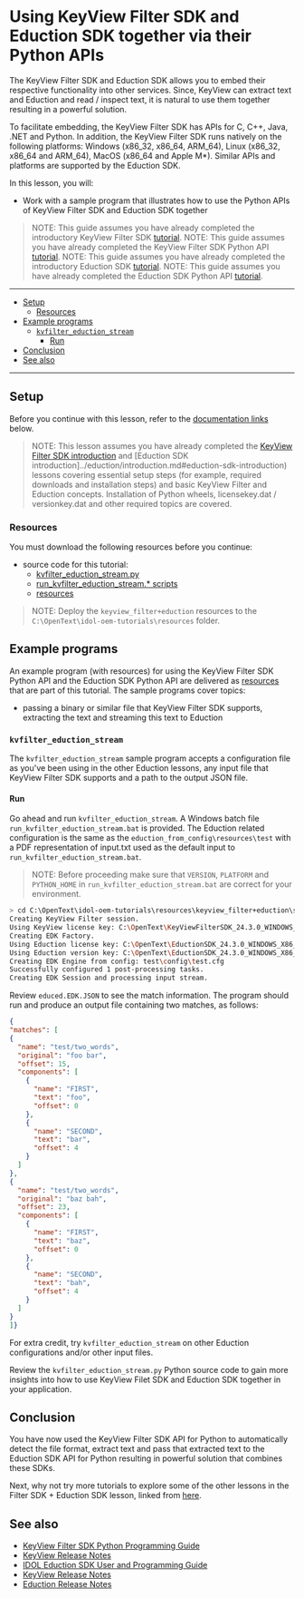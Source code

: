# Using KeyView Filter SDK and Eduction SDK together via their Python APIs

The KeyView Filter SDK and Eduction SDK allows you to embed their respective functionality into other services.  Since, KeyView can extract text and Eduction and read / inspect text, it is natural to use them together resulting in a powerful solution.

To facilitate embedding, the KeyView Filter SDK has APIs for C, C++, Java, .NET and Python.  In addition, the KeyView Filter SDK runs natively on the following platforms: Windows (x86_32, x86_64, ARM_64), Linux (x86_32, x86_64 and ARM_64), MacOS (x86_64 and Apple M*).  Similar APIs and platforms are supported by the Eduction SDK.

In this lesson, you will:

- Work with a sample program that illustrates how to use the Python APIs of KeyView Filter SDK and Eduction SDK together

> NOTE: This guide assumes you have already completed the introductory KeyView Filter SDK [tutorial](../keyview_filter/introduction.md#keyview-filter-sdk-introduction).
> NOTE: This guide assumes you have already completed the KeyView Filter SDK Python API [tutorial](../keyview_filter/programming_python.md#keyview-filter-sdk-python-api).
> NOTE: This guide assumes you have already completed the introductory Eduction SDK [tutorial](../eduction/introduction.md#eduction-sdk-introduction).
> NOTE: This guide assumes you have already completed the Eduction SDK Python API [tutorial](../eduction/eduction_sdk_api_python.md#eduction-sdk-python-api).

---

- [Setup](#setup)
  - [Resources](#resources)
- [Example programs](#example-programs)
  - [`kvfilter_eduction_stream`](#kvfilter_eduction_stream)
    - [Run](#run)
- [Conclusion](#conclusion)
- [See also](#see-also)

---

## Setup

Before you continue with this lesson, refer to the [documentation links](#see-also) below.

> NOTE: This lesson assumes you have already completed the [KeyView Filter SDK introduction](../keyview_filter/introduction.md#keyview-filter-sdk-introduction) and [Eduction SDK introduction]../eduction/introduction.md#eduction-sdk-introduction) lessons covering essential setup steps (for example, required downloads and installation steps) and basic KeyView Filter and Eduction concepts.  Installation of Python wheels, licensekey.dat / versionkey.dat and other required topics are covered. 

### Resources

You must download the following resources before you continue:
- source code for this tutorial:
  - [kvfilter_eduction_stream.py](../../resources/keyview_filter+eduction/sdk/kv_filter_eduction_stream/python/extract_metadata_text.py)
  - [run_kvfilter_eduction_stream.* scripts](../../resources/keyview_filter+eduction/sdk/kv_filter_eduction_stream/python/)
  - [resources](../../resources/keyview_filter+eduction/sdk/samples/kv_filter_eduction_stream)

> NOTE: Deploy the `keyview_filter+eduction` resources to the `C:\OpenText\idol-oem-tutorials\resources` folder.
 

## Example programs

An example program (with resources) for using the KeyView Filter SDK Python API and the Eduction SDK Python API are delivered as [resources](../../resources/eduction/sdk) that are part of this tutorial.  The sample programs cover topics:
- passing a binary or similar file that KeyView Filter SDK supports, extracting the text and streaming this text to Eduction

### `kvfilter_eduction_stream`

The `kvfilter_eduction_stream` sample program accepts a configuration file as you've been using in the other Eduction lessons, any input file that KeyView Filter SDK supports and a path to the output JSON file.

#### Run

Go ahead and run `kvfilter_eduction_stream`.  A Windows batch file `run_kvfilter_eduction_stream.bat` is provided.  The Eduction related configuration is the same as the `eduction_from_config\resources\test` with a PDF representation of input.txt used as the default input to `run_kvfilter_eduction_stream.bat`.

> NOTE: Before proceeding make sure that `VERSION`, `PLATFORM` and `PYTHON_HOME` in `run_kvfilter_eduction_stream.bat` are correct for your environment.

```sh
> cd C:\OpenText\idol-oem-tutorials\resources\keyview_filter+eduction\sdk\samples\kvfilter_eduction_stream\python
Creating KeyView Filter session.
Using KeyView license key: C:\OpenText\KeyViewFilterSDK_24.3.0_WINDOWS_X86_64\licensekey.dat
Creating EDK Factory.
Using Eduction license key: C:\OpenText\EductionSDK_24.3.0_WINDOWS_X86_64\licensekey.dat
Using Eduction version key: C:\OpenText\EductionSDK_24.3.0_WINDOWS_X86_64\versionkey.dat
Creating EDK Engine from config: test\config\test.cfg
Successfully configured 1 post-processing tasks.
Creating EDK Session and processing input stream.
```
Review `educed.EDK.JSON` to see the match information. The program should run and produce an output file containing two matches, as follows:

```json
{
"matches": [
{
  "name": "test/two_words",
  "original": "foo bar",
  "offset": 15,
  "components": [
    {
      "name": "FIRST",
      "text": "foo",
      "offset": 0
    },
    {
      "name": "SECOND",
      "text": "bar",
      "offset": 4
    }
  ]
},
{
  "name": "test/two_words",
  "original": "baz bah",
  "offset": 23,
  "components": [
    {
      "name": "FIRST",
      "text": "baz",
      "offset": 0
    },
    {
      "name": "SECOND",
      "text": "bah",
      "offset": 4
    }
  ]
}
]}
```

For extra credit, try `kvfilter_eduction_stream` on other Eduction configurations and/or other input files.

Review the `kvfilter_eduction_stream.py` Python source code to gain more insights into how to use KeyView Filet SDK and Eduction SDK together in your application.

## Conclusion

You have now used the KeyView Filter SDK API for Python to automatically detect the file format, extract text and pass that extracted text to the Eduction SDK API for Python resulting in powerful solution that combines these SDKs.

Next, why not try more tutorials to explore some of the other lessons in the Filter SDK + Eduction SDK lesson, linked from [here](../keyview_filter+eduction/README.md#capability-showcase).

## See also

- [KeyView Filter SDK Python Programming Guide](https://www.microfocus.com/documentation/idol/IDOL_24_3/KeyviewFilterSDK_24.3_Documentation/Guides/html/python-programming/)
- [KeyView Release Notes](https://www.microfocus.com/documentation/idol/IDOL_24_3/IDOLReleaseNotes_24.3_Documentation/oem/Content/_KeyView.htm)
- [IDOL Eduction SDK User and Programming Guide](https://www.microfocus.com/documentation/idol/IDOL_24_3/EductionSDK_24.3_Documentation/Guides/html/)
- [KeyView Release Notes](https://www.microfocus.com/documentation/idol/IDOL_24_3/IDOLReleaseNotes_24.3_Documentation/oem/Content/_KeyView.htm)
- [Eduction Release Notes](https://www.microfocus.com/documentation/idol/IDOL_24_3/IDOLReleaseNotes_24.3_Documentation/idol/Content/SDKs/Eduction.htm)
